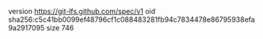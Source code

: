 version https://git-lfs.github.com/spec/v1
oid sha256:c5c41bb0099ef48796cf1c088483281fb94c7834478e86795938efa9a2917095
size 746
